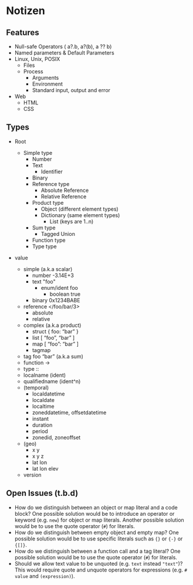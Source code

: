 # Notizen

## Features

- Null-safe Operators ( a?.b, a?(b), a ?? b) 
- Named parameters & Default Parameters
- Linux, Unix, POSIX
  - Files
  - Process
    - Arguments
    - Environment
    - Standard input, output and error
- Web
  - HTML
  - CSS

## Types

- Root
  - Simple type
    - Number
    - Text
      - Identifier
    - Binary
    - Reference type
      - Absolute Reference
      - Relative Reference
    - Product type
      - Object (different element types)
      - Dictionary (same element types)
        - List (keys are 1..n)
    - Sum type
      - Tagged Union
    - Function type
    - Type type


- value
  - simple                          (a.k.a scalar)
    - number               -3.14E+3
    - text                "foo"
      - enum/ident        foo
        - boolean        true
    - binary            0x1234BABE
  - reference              </foo/bar/3>
    - absolute
    - relative
  - complex                            (a.k.a product)
    - struct             { foo: “bar” }
    - list                 [ “foo”, “bar” ]
    - map                  [ “foo”: “bar” ]
    - tagmap
  - tag                    foo “bar”        (a.k.a sum)
  - function               ->
  - type                   ::
  - localname                        (ident)
  - qualifiedname                    (ident^n)
  - (temporal)
    - localdatetime
    - localdate
    - localtime
    - zoneddatetime, offsetdatetime
    - instant
    - duration
    - period
    - zonedid, zoneoffset
  - (geo)
    - x y
    - x y z
    - lat lon
    - lat lon elev
  - version

## Open Issues (t.b.d)

- How do we distinguish between an object or map literal and a code block?
  One possible solution would be to introduce an operator or keyword (e.g. `new`) for object or map literals.
  Another possible solution would be to use the quote operator (`#`) for literals.
- How do we distinguish between empty object and empty map?
  One possible solution would be to use specific literals such as `{}` or  `{-}` or `{[]}`. 
- How do we distinguish between a function call and a tag literal?
  One possible solution would be to use the quote operator (`#`) for literals.
- Should we allow text value to be unquoted (e.g. `text` instead `"text"`)?
  This would require quote and unquote operators for expressions (e.g. `# value` and `(expression)`).
